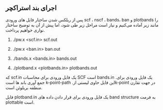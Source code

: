 

## اجرای بند استراکچر

پس از ریلکس شدن ساختار فایل های ورودی scf ، nscf ، bands، ban و plotbands را مانند زیر آماده می‌کنیم و نیاز است مراحل زیر طی شود، اما پیش از آن به توضیح ساختار نواری خواهیم پرداخت.

1. ./pw.x &lt;scf.in&gt; scf.out

2. ./pw.x &lt;ban.in&gt; ban.out

3. ./bands.x &lt;bands.in&gt; bands.out

4. ./plotband.x &lt;plotbands.in&gt; plotbands.out

که scf.in یک فایل ورودی برای محاسبات SCF است bands.in .یک فایل ورودی برای جمع آوری باند ها است k-point-path .این فایل حاوی لیستی ازk-point در جهت تقارن منطقه بریلوئن است.

فایل plotband.in یک فایل ورودی برای قرار دادن داده های band structure به فرمت plottable است.

